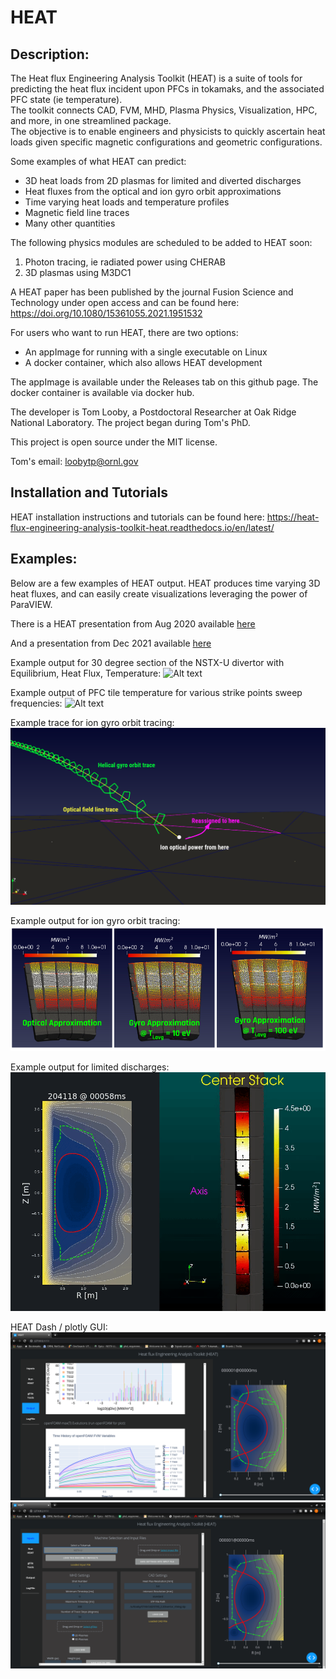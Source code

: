 # HEAT
## Description:
The Heat flux Engineering Analysis Toolkit (HEAT) is a suite of tools for predicting the heat flux
incident upon PFCs in tokamaks, and the associated PFC state (ie temperature).  
The toolkit connects CAD, FVM, MHD, Plasma Physics, Visualization, HPC, and more, in one streamlined package.  
The objective is to enable engineers and physicists to quickly ascertain heat loads given specific magnetic
configurations and geometric configurations.

Some examples of what HEAT can predict:
 - 3D heat loads from 2D plasmas for limited and diverted discharges
 - Heat fluxes from the optical and ion gyro orbit approximations
 - Time varying heat loads and temperature profiles
 - Magnetic field line traces
 - Many other quantities

The following physics modules are scheduled to be added to HEAT soon:
1) Photon tracing, ie radiated power using CHERAB
2) 3D plasmas using M3DC1

A HEAT paper has been published by the journal Fusion Science and Technology under open access and can be found here: https://doi.org/10.1080/15361055.2021.1951532

For users who want to run HEAT, there are two options:
 - An appImage for running with a single executable on Linux
 - A docker container, which also allows HEAT development

The appImage is available under the Releases tab on this github page.  The docker container is available via docker hub.

The developer is Tom Looby, a Postdoctoral Researcher at Oak Ridge National Laboratory.  The project began during Tom's PhD.  

This project is open source under the MIT license.

Tom's email:  loobytp@ornl.gov

## Installation and Tutorials
HEAT installation instructions and tutorials can be found here:
https://heat-flux-engineering-analysis-toolkit-heat.readthedocs.io/en/latest/

## Examples:
Below are a few examples of HEAT output.  HEAT produces time varying 3D heat fluxes, and can easily create visualizations leveraging the power of ParaVIEW.  

There is a HEAT presentation from Aug 2020 available [here](https://docs.google.com/presentation/d/1aqJRaxt97P6R4Kqz7xyaoegtxssHQQPuwvJgVM4cCII/edit?usp=sharing)

And a presentation from Dec 2021 available [here](https://docs.google.com/presentation/d/1BF2DvYyuPM_ATutrNDVy_r3_vKbj0a8H2UtDaoGvVg8/edit?usp=sharing)

Example output for 30 degree section of the NSTX-U divertor with Equilibrium, Heat Flux, Temperature:
![Alt text](HF_T_EQ.gif "Example output of EQ, HF, T, video")

Example output of PFC tile temperature for various strike points sweep frequencies:
![Alt text](sideBySide.gif "Example output of EQ, HF, T, video")

Example trace for ion gyro orbit tracing:
![Alt text](gyroTrace.png "Example ion gyro orbit trajectory")

Example output for ion gyro orbit tracing:
![Alt text](gyroHF.png "Example ion gyro orbit output")

Example output for limited discharges:
![Alt text](limiter.gif "Example output of EQ, HF, T, video")

HEAT Dash / plotly GUI:
![Alt text](gui1.png "HEAT DASH GUI")
![Alt text](gui2.png "HEAT DASH GUI")
